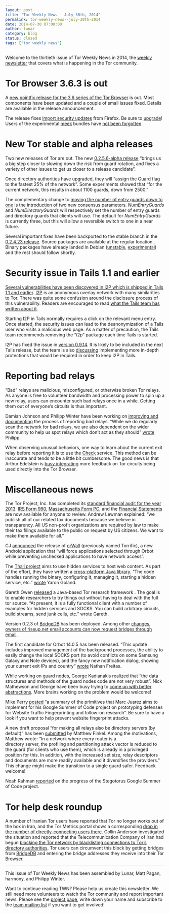 ```yaml
---
layout: post
title: "Tor Weekly News — July 30th, 2014"
permalink: tor-weekly-news--july-30th-2014
date: 2014-07-30 07:00:00
author: lunar
category: blog
status: closed
tags: ["tor weekly news"]
---
```


Welcome to the thirtieth issue of Tor Weekly News in 2014, the [weekly newsletter](https://lists.torproject.org/cgi-bin/mailman/listinfo/tor-news) that covers what is happening in the Tor community.

Tor Browser 3.6.3 is out
========================

A [new pointfix release for the 3.6 series of the Tor Browser](https://blog.torproject.org/blog/tor-browser-363-released) is out. Most components have been updated and a couple of small issues fixed. Details are available in the release announcement.

The release fixes [import security updates](https://www.mozilla.org/security/known-vulnerabilities/firefoxESR.html#firefox24.7) from Firefox. Be sure to [upgrade](https://www.torproject.org/download/download-easy.html)! Users of the experimental [meek](https://trac.torproject.org/projects/tor/wiki/doc/meek) bundles have [not been forgotten](https://people.torproject.org/~dcf/pt-bundle/3.6.3-meek-1/).

New Tor stable and alpha releases
=================================

Two new releases of Tor are out. The new [0.2.5.6-alpha release](https://lists.torproject.org/pipermail/tor-talk/2014-July/034180.html) “brings us a big step closer to slowing down the risk from guard rotation, and fixes a variety of other issues to get us closer to a release candidate”.

Once directory authorities have upgraded, they will “assign the Guard flag to the fastest 25% of the network”. Some experiments showed that “for the current network, this results in about 1100 guards, down from 2500.”

The complementary change to [moving the number of entry guards down to one](https://gitweb.torproject.org/torspec.git/blob_plain/HEAD:/proposals/236-single-guard-node.txt) is the introduction of two new consensus parameters. *NumEntryGuards* and *NumDirectoryGuards* will respectively set the number of entry guards and directory guards that clients will use. The default for *NumEntryGuards* is currently three, but this will allow a reversible switch to one in a near future.

Several important fixes have been backported to the stable branch in the [0.2.4.23 release](https://lists.torproject.org/pipermail/tor-announce/2014-July/000093.html). Source packages are available at the regular location [](https://www.torproject.org/dist/). Binary packages have already landed in Debian ([unstable](https://tracker.debian.org/news/560607), [experimental](https://tracker.debian.org/news/560611)) and the rest should follow shortly.

Security issue in Tails 1.1 and earlier
=======================================

[Several vulnerabilities have been discovered in I2P which is shipped in Tails 1.1 and earlier](https://tails.boum.org/security/Security_hole_in_I2P_0.9.13/). [I2P](https://geti2p.net/) is an anonymous overlay network with many similarities to Tor. There was quite some confusion around the disclosure process of this vulnerability. Readers are encouraged to read [what the Tails team has written about it](https://tails.boum.org/news/On_0days_exploits_and_disclosure/).

Starting I2P in Tails normally requires a click on the relevant menu entry. Once started, the security issues can lead to the deanonymization of a Tails user who visits a malicious web page. As a matter of precaution, the Tails team recommends removing the “i2p” package each time Tails is started.

I2P has fixed the issue in [version 0.9.14](https://geti2p.net/en/blog/post/2014/07/26/0.9.14-Release). It is likely to be included in the next Tails release, but the team is also [discussing](https://mailman.boum.org/pipermail/tails-dev/2014-July/006459.html) implementing more in-depth protections that would be required in order to keep I2P in Tails.

Reporting bad relays
====================

“Bad” relays are malicious, misconfigured, or otherwise broken Tor relays. As anyone is free to volunteer bandwidth and processing power to spin up a new relay, users can encounter such bad relays once in a while. Getting them out of everyone’s circuits is thus important.

Damian Johnson and Philipp Winter have been working on [improving and documenting](https://trac.torproject.org/projects/tor/wiki/doc/ReportingBadRelays) the process of reporting bad relays. “While we do regularly scan the network for bad relays, we are also dependent on the wider community to help us spot relays which don’t act as they should” [wrote](https://blog.torproject.org/blog/how-report-bad-relays) Philipp.

When observing unusual behaviors, one way to learn about the current exit relay before reporting it is to use the [Check](https://check.torproject.org/) service. This method can be inaccurate and tends to be a little bit cumbersome. The good news is that Arthur Edelstein is [busy integrating](https://trac.torproject.org/projects/tor/ticket/8641#comment:12) more feedback on Tor circuits being used directly into the Tor Browser.

Miscellaneous news
==================

The Tor Project, Inc. has completed its [standard financial audit for the year 2013](https://blog.torproject.org/blog/transparency-openness-and-our-2013-financials). [IRS Form 990](https://www.torproject.org/about/findoc/2013-TorProject-Form990.pdf), [Massachusetts Form PC](https://www.torproject.org/about/findoc/2013-TorProject-FormPC.pdf), and the [Financial Statements](https://www.torproject.org/about/findoc/2013-TorProject-FinancialStatements.pdf) are now available for anyone to review. Andrew Lewman explained: “we publish all of our related tax documents because we believe in transparency. All US non-profit organizations are required by law to make their tax filings available to the public on request by US citizens. We want to make them available for all.”

CJ [announced](https://lists.torproject.org/pipermail/tor-talk/2014-July/034006.html) the release of [orWall](https://orwall.org/) (previously named Torrific), a new Android application that “will force applications selected through Orbot while preventing unchecked applications to have network access”.

The [Thali project](http://www.thaliproject.org/mediawiki/index.php?title=Main_Page) aims to use hidden services to host web content. As part of the effort, they have written a [cross-platform Java library](https://github.com/thaliproject/Tor_Onion_Proxy_Library). “The code handles running the binary, configuring it, managing it, starting a hidden service, etc.” [wrote](https://lists.torproject.org/pipermail/tor-talk/2014-July/034046.html) Yaron Goland.

Gareth Owen [released](https://lists.torproject.org/pipermail/tor-dev/2014-July/007232.html) a Java-based Tor research framework [](https://github.com/drgowen/tor-research-framework). The goal is to enable researchers to try things out without having to deal with the full tor source. “At present, it is a fully functional client with a number of examples for hidden services and SOCKS. You can build arbitrary circuits, build streams, send junk cells, etc.” wrote Gareth.

Version 0.2.3 of [BridgeDB](https://bridges.torproject.org/) has been deployed. Among other [changes](https://gitweb.torproject.org/bridgedb.git/blob/2a6d5463:/CHANGELOG), [owners of riseup.net email accounts can now request bridges through email](https://bugs.torproject.org/11139#comment:15).

The first candidate for Orbot 14.0.5 has been released. “This update includes improved management of the background processes, the ability to easily change the local SOCKS port (to avoid conflicts on some Samsung Galaxy and Note devices), and the fancy new notification dialog, showing your current exit IPs and country” [wrote](https://lists.mayfirst.org/pipermail/guardian-dev/2014-July/003667.html) Nathan Freitas.

While working on guard nodes, George Kadianakis realized that “the data structures and methods of the guard nodes code are not very robust”. Nick Mathewson and George have been busy trying to [come up with better abstractions](https://bugs.torproject.org/12595). More brains working on the problem would be welcome!

Mike Perry [posted](https://lists.torproject.org/pipermail/tor-dev/2014-July/007246.html) “a summary of the primitives that Marc Juarez aims to implement for his Google Summer of Code project on prototyping defenses for Website Traffic Fingerprinting and follow-on research”. Be sure to have a look if you want to help prevent website fingerprint attacks.

A new draft proposal “for making all relays also be directory servers (by default)” has been [submitted](https://lists.torproject.org/pipermail/tor-dev/2014-July/007247.html) by Matthew Finkel. Among the motivations, Matthew wrote: “In a network where every router is a  
 directory server, the profiling and partitioning attack vector is reduced to the guard (for clients who use them), which is already in a privileged position for this. In addition, with the increased set size, relay descriptors and documents are more readily available and it diversifies the providers.” This change might make the transition to a single guard safer. Feedback welcome!

Noah Rahman [reported](https://lists.torproject.org/pipermail/tor-dev/2014-July/007248.html) on the progress of the Stegotorus Google Summer of Code project.

Tor help desk roundup
=====================

A number of Iranian Tor users have reported that Tor no longer works out of the box in Iran, and the Tor Metrics portal shows a corresponding [drop in the number of directly-connecting users there](https://metrics.torproject.org/users.html?graph=userstats-relay-country&start=2014-04-30&end=2014-07-28&country=ir&events=on#userstats-relay-country). Collin Anderson investigated the situation and reported that the Telecommunication Company of Iran had begun [blocking the Tor network by blacklisting connections to Tor’s directory authorities](https://bugs.torproject.org/12727). Tor users can circumvent this block by getting bridges from [BridgeDB](https://bridges.torproject.org/) and entering the bridge addresses they receive into their Tor Browser.

* * * * *

This issue of Tor Weekly News has been assembled by Lunar, Matt Pagan, harmony, and Philipp Winter.

Want to continue reading TWN? Please help us create this newsletter. We still need more volunteers to watch the Tor community and report important news. Please see the [project page](https://trac.torproject.org/projects/tor/wiki/TorWeeklyNews), write down your name and subscribe to the [team mailing list](https://lists.torproject.org/cgi-bin/mailman/listinfo/news-team) if you want to get involved!
